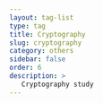 ```yaml
---
layout: tag-list
type: tag
title: Cryptography
slug: cryptography
category: others
sidebar: false
order: 6
description: >
   Cryptography study
---
```

